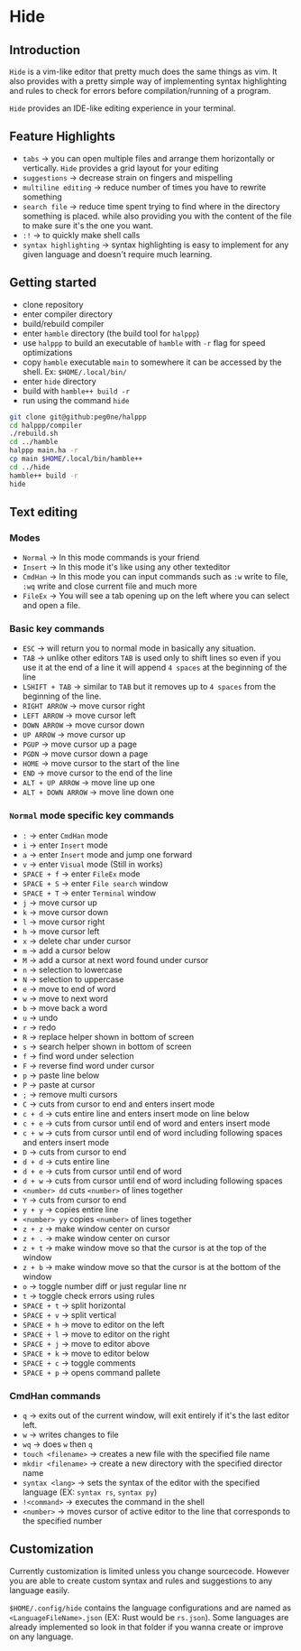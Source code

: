 # Hide

## Introduction

`Hide` is a vim-like editor that pretty much does the same things as vim.
It also provides with a pretty simple way of implementing syntax highlighting and rules to check for errors before compilation/running of a program.

`Hide` provides an IDE-like editing experience in your terminal.

## Feature Highlights

-   `tabs` -> you can open multiple files and arrange them horizontally or vertically. `Hide` provides a grid layout for your editing
-   `suggestions` -> decrease strain on fingers and mispelling
-   `multiline editing` -> reduce number of times you have to rewrite something
-   `search file` -> reduce time spent trying to find where in the directory something is placed. while also providing you with the content of the file to make sure it's the one you want.
-   `:!` -> to quickly make shell calls
-   `syntax highlighting` -> syntax highlighting is easy to implement for any given language and doesn't require much learning.

## Getting started

-   clone repository
-   enter compiler directory
-   build/rebuild compiler
-   enter `hamble` directory (the build tool for `halppp`)
-   use `halppp` to build an executable of `hamble` with `-r` flag for speed optimizations
-   copy `hamble` executable `main` to somewhere it can be accessed by the shell. Ex: `$HOME/.local/bin/`
-   enter `hide` directory
-   build with `hamble++ build -r`
-   run using the command `hide`

```bash
git clone git@github:peg0ne/halppp
cd halppp/compiler
./rebuild.sh
cd ../hamble
halppp main.ha -r
cp main $HOME/.local/bin/hamble++
cd ../hide
hamble++ build -r
hide
```

## Text editing

### Modes

-   `Normal` -> In this mode commands is your friend
-   `Insert` -> In this mode it's like using any other texteditor
-   `CmdHan` -> In this mode you can input commands such as `:w` write to file, `:wq` write and close current file and much more
-   `FileEx` -> You will see a tab opening up on the left where you can select and open a file.

### Basic key commands

-   `ESC` -> will return you to normal mode in basically any situation.
-   `TAB` -> unlike other editors `TAB` is used only to shift lines so even if you use it at the end of a line it will append `4 spaces` at the beginning of the line
-   `LSHIFT + TAB` -> similar to `TAB`
    but it removes up to `4 spaces` from the beginning of the line.
-   `RIGHT ARROW` -> move cursor right
-   `LEFT ARROW` -> move cursor left
-   `DOWN ARROW` -> move cursor down
-   `UP ARROW` -> move cursor up
-   `PGUP` -> move cursor up a page
-   `PGDN` -> move cursor down a page
-   `HOME` -> move cursor to the start of the line
-   `END` -> move cursor to the end of the line
-   `ALT + UP ARROW` -> move line up one
-   `ALT + DOWN ARROW` -> move line down one

### `Normal` mode specific key commands

-   `:` -> enter `CmdHan` mode
-   `i` -> enter `Insert` mode
-   `a` -> enter `Insert` mode and jump one forward
-   `v` -> enter `Visual` mode (Still in works)
-   `SPACE + f` -> enter `FileEx` mode
-   `SPACE + S` -> enter `File search` window
-   `SPACE + T` -> enter `Terminal` window
-   `j` -> move cursor up
-   `k` -> move cursor down
-   `l` -> move cursor right
-   `h` -> move cursor left
-   `x` -> delete char under cursor
-   `m` -> add a cursor below
-   `M` -> add a cursor at next word found under cursor
-   `n` -> selection to lowercase
-   `N` -> selection to uppercase
-   `e` -> move to end of word
-   `w` -> move to next word
-   `b` -> move back a word
-   `u` -> undo
-   `r` -> redo
-   `R` -> replace helper shown in bottom of screen
-   `s` -> search helper shown in bottom of screen
-   `f` -> find word under selection
-   `F` -> reverse find word under cursor
-   `p` -> paste line below
-   `P` -> paste at cursor
-   `;` -> remove multi cursors
-   `C` -> cuts from cursor to end and enters insert mode
-   `c + d` -> cuts entire line and enters insert mode on line below
-   `c + e` -> cuts from cursor until end of word and enters insert mode
-   `c + w` -> cuts from cursor until end of word including following spaces and enters insert mode
-   `D` -> cuts from cursor to end
-   `d + d` -> cuts entire line
-   `d + e` -> cuts from cursor until end of word
-   `d + w` -> cuts from cursor until end of word including following spaces
-   `<number> dd` cuts `<number>` of lines together
-   `Y` -> cuts from cursor to end
-   `y + y` -> copies entire line
-   `<number> yy` copies `<number>` of lines together
-   `z + z` -> make window center on cursor
-   `z + .` -> make window center on cursor
-   `z + t` -> make window move so that the cursor is at the top of the window
-   `z + b` -> make window move so that the cursor is at the bottom of the window
-   `o` -> toggle number diff or just regular line nr
-   `t` -> toggle check errors using rules
-   `SPACE + t` -> split horizontal
-   `SPACE + v` -> split vertical
-   `SPACE + h` -> move to editor on the left
-   `SPACE + l` -> move to editor on the right
-   `SPACE + j` -> move to editor above
-   `SPACE + k` -> move to editor below
-   `SPACE + c` -> toggle comments
-   `SPACE + p` -> opens command pallete

### CmdHan commands

-   `q` -> exits out of the current window, will exit entirely if it's the last editor left.
-   `w` -> writes changes to file
-   `wq` -> does `w` then `q`
-   `touch <filename>` -> creates a new file with the specified file name
-   `mkdir <filename>` -> create a new directory with the specified director name
-   `syntax <lang>` -> sets the syntax of the editor with the specified language (EX: `syntax rs`, `syntax py`)
-   `!<command>` -> executes the command in the shell
-   `<number>` -> moves cursor of active editor to the line that corresponds to the specified number

## Customization

Currently customization is limited unless you change sourcecode. However you are able to create custom syntax and rules and suggestions to any language easily.

`$HOME/.config/hide` contains the language configurations and are named as `<LanguageFileName>.json` (EX: Rust would be `rs.json`). Some languages are already implemented so look in that folder if you wanna create or improve on any language.